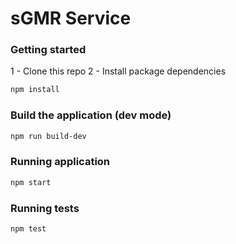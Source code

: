 # sGMR Service

### Getting started

1 - Clone this repo
2 - Install package dependencies
```sh
npm install
```

### Build the application (dev mode)
```sh
npm run build-dev
```

### Running application
```sh
npm start
```

### Running tests
```sh
npm test
```
